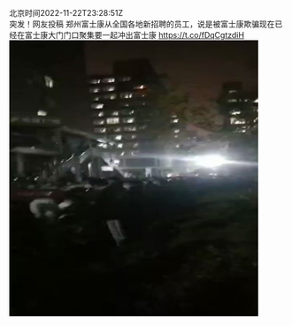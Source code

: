 北京时间2022-11-22T23:28:51Z<br>突发！网友投稿
郑州富士康从全国各地新招聘的员工，说是被富士康欺骗现在已经在富士康大门门口聚集要一起冲出富士康 https://t.co/fDqCgtzdiH<br><img src='/temp/video/2022/o-Month-11/d-Day-22/whyyoutouzhele/1595076851285753857_0.jpg' width='450' height='500'><br><br>